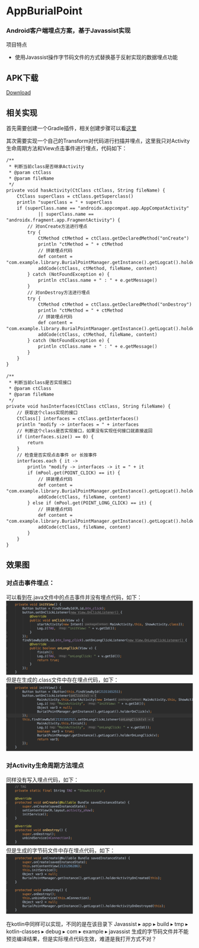 # AppBurialPoint

### Android客户端埋点方案，基于Javassist实现

项目特点
* 使用Javassist操作字节码文件的方式替换基于反射实现的数据埋点功能

## APK下载
[Download](https://github.com/YangJ0720/AppBurialPoint/blob/master/apk/app-debug.apk)

## 相关实现
首先需要创建一个Gradle插件，相关创建步骤可以看[这里](https://github.com/YangJ0720/AppBurialPoint/blob/master/doc/创建Gradle插件.txt)

其次需要实现一个自己的Transform对代码进行扫描并埋点，这里我只对Activity生命周期方法和View点击事件进行埋点，代码如下：
```
/**
 * 判断当前class是否继承Activity
 * @param ctClass
 * @param fileName
 */
private void hasActivity(CtClass ctClass, String fileName) {
    CtClass superClass = ctClass.getSuperclass()
    println "superClass = " + superClass
    if (superClass.name == "androidx.appcompat.app.AppCompatActivity"
            || superClass.name == "androidx.fragment.app.FragmentActivity") {
        // 对onCreate方法进行埋点
        try {
            CtMethod ctMethod = ctClass.getDeclaredMethod("onCreate")
            println "ctMethod = " + ctMethod
            // 拼装埋点代码
            def content = "com.example.library.BurialPointManager.getInstance().getLogcat().holderActivityOnCreated(this);"
            addCode(ctClass, ctMethod, fileName, content)
        } catch (NotFoundException e) {
            println ctClass.name + " : " + e.getMessage()
        }
        // 对onDestroy方法进行埋点
        try {
            CtMethod ctMethod = ctClass.getDeclaredMethod("onDestroy")
            println "ctMethod = " + ctMethod
            // 拼装埋点代码
            def content = "com.example.library.BurialPointManager.getInstance().getLogcat().holderActivityOnDestroyed(this);"
            addCode(ctClass, ctMethod, fileName, content)
        } catch (NotFoundException e) {
            println ctClass.name + " : " + e.getMessage()
        }
    }
}

/**
 * 判断当前class是否实现接口
 * @param ctClass
 * @param fileName
 */
private void hasInterfaces(CtClass ctClass, String fileName) {
    // 获取这个class实现的接口
    CtClass[] interfaces = ctClass.getInterfaces()
    println "modify -> interfaces = " + interfaces
    // 判断这个class是否实现接口，如果没有实现任何接口就直接返回
    if (interfaces.size() == 0) {
        return
    }
    // 检查是否实现点击事件 or 长按事件
    interfaces.each { it ->
        println "modify -> interfaces -> it = " + it
        if (mPool.get(POINT_CLICK) == it) {
            // 拼装埋点代码
            def content = "com.example.library.BurialPointManager.getInstance().getLogcat().holderOnClick(v);"
            addCode(ctClass, fileName, content)
        } else if (mPool.get(POINT_LONG_CLICK) == it) {
            // 拼装埋点代码
            def content = "com.example.library.BurialPointManager.getInstance().getLogcat().holderOnLongClick(v);"
            addCode(ctClass, fileName, content)
        }
    }
}
```

## 效果图

### 对点击事件埋点：
可以看到在.java文件中的点击事件并没有埋点代码，如下：
![image](https://github.com/YangJ0720/AppBurialPoint/blob/master/jpg/1.png)
但是在生成的.class文件中存在埋点代码，如下：
![image](https://github.com/YangJ0720/AppBurialPoint/blob/master/jpg/2.png)

### 对Activity生命周期方法埋点
同样没有写入埋点代码，如下：
![image](https://github.com/YangJ0720/AppBurialPoint/blob/master/jpg/3.png)
但是生成的字节码文件中存在埋点代码，如下：
![image](https://github.com/YangJ0720/AppBurialPoint/blob/master/jpg/4.png)

在kotlin中同样可以实现，不同的是在该目录下
⁨Javassist⁩ ▸ ⁨app⁩ ▸ ⁨build⁩ ▸ ⁨tmp⁩ ▸ ⁨kotlin-classes⁩ ▸ ⁨debug⁩ ▸ ⁨com⁩ ▸ ⁨example⁩ ▸ ⁨javassist⁩
生成的字节码文件并不能预览编译结果，但是实际埋点代码生效，难道是我打开方式不对？

